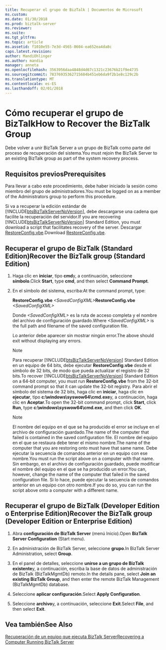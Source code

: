```yaml
---
title: Recuperar el grupo de BizTalk | Documentos de Microsoft
ms.custom: 
ms.date: 01/30/2018
ms.prod: biztalk-server
ms.reviewer: 
ms.suite: 
ms.tgt_pltfrm: 
ms.topic: article
ms.assetid: f1010e55-7e3d-4565-8604-ea652ea4da8c
caps.latest.revision: 
author: MandiOhlinger
ms.author: mandia
manager: anneta
ms.openlocfilehash: 3563956daa4848d4d67c1321c23676b21f9e4735
ms.sourcegitcommit: 78376935362715684b451eb6da9f2b1e8c129c2b
ms.translationtype: MT
ms.contentlocale: es-ES
ms.lasthandoff: 02/01/2018
---
```

# <a name="how-to-recover-the-biztalk-group"></a><span data-ttu-id="dbb0b-102">Cómo recuperar el grupo de BizTalk</span><span class="sxs-lookup"><span data-stu-id="dbb0b-102">How to Recover the BizTalk Group</span></span>
<span data-ttu-id="dbb0b-103">Debe volver a unir BizTalk Server a un grupo de BizTalk como parte del proceso de recuperación del sistema.</span><span class="sxs-lookup"><span data-stu-id="dbb0b-103">You must rejoin the BizTalk Server to an existing BizTalk group as part of the system recovery process.</span></span>  
  
## <a name="prerequisites"></a><span data-ttu-id="dbb0b-104">Requisitos previos</span><span class="sxs-lookup"><span data-stu-id="dbb0b-104">Prerequisites</span></span>  
 <span data-ttu-id="dbb0b-105">Para llevar a cabo este procedimiento, debe haber iniciado la sesión como miembro del grupo de administradores.</span><span class="sxs-lookup"><span data-stu-id="dbb0b-105">You must be logged on as a member of the Administrators group to perform this procedure.</span></span>  
  
 <span data-ttu-id="dbb0b-106">Si va a recuperar la edición estándar de [!INCLUDE[btsBizTalkServerNoVersion](../includes/btsbiztalkservernoversion-md.md)], debe descargarse una cadena que facilite la recuperación del servidor.</span><span class="sxs-lookup"><span data-stu-id="dbb0b-106">If you are recovering [!INCLUDE[btsBizTalkServerNoVersion](../includes/btsbiztalkservernoversion-md.md)] Standard Edition, you must download a script that facilitates recovery of the server.</span></span> <span data-ttu-id="dbb0b-107">Descargar [RestoreConfig.vbe](https://www.microsoft.com/download/details.aspx?id=7462).</span><span class="sxs-lookup"><span data-stu-id="dbb0b-107">Download [RestoreConfig.vbe](https://www.microsoft.com/download/details.aspx?id=7462).</span></span>  
  
## <a name="recover-the-biztalk-group-standard-edition"></a><span data-ttu-id="dbb0b-108">Recuperar el grupo de BizTalk (Standard Edition)</span><span class="sxs-lookup"><span data-stu-id="dbb0b-108">Recover the BizTalk group (Standard Edition)</span></span>  
  
1.  <span data-ttu-id="dbb0b-109">Haga clic en **iniciar**, tipo **cmd**y, a continuación, seleccione **símbolo**.</span><span class="sxs-lookup"><span data-stu-id="dbb0b-109">Click **Start**, type **cmd**, and then select **Command Prompt**.</span></span>  
  
2.  <span data-ttu-id="dbb0b-110">En el símbolo del sistema, escriba:</span><span class="sxs-lookup"><span data-stu-id="dbb0b-110">At the command prompt, type:</span></span>  
  
     <span data-ttu-id="dbb0b-111">**RestoreConfig.vbe**  *\<SavedConfigXML\>*</span><span class="sxs-lookup"><span data-stu-id="dbb0b-111">**RestoreConfig.vbe**  *\<SavedConfigXML\>*</span></span>  
  
     <span data-ttu-id="dbb0b-112">Donde  *\<SavedConfigXML\>*  es la ruta de acceso completa y el nombre del archivo de configuración guardado.</span><span class="sxs-lookup"><span data-stu-id="dbb0b-112">Where *\<SavedConfigXML\>* is the full path and filename of the saved configuration file.</span></span>  
  
     <span data-ttu-id="dbb0b-113">Lo anterior debe aparecer sin mostrar ningún error.</span><span class="sxs-lookup"><span data-stu-id="dbb0b-113">The above should exit without displaying any errors.</span></span>  
  
    > [!NOTE]
    >  <span data-ttu-id="dbb0b-114">Para recuperar [!INCLUDE[btsBizTalkServerNoVersion](../includes/btsbiztalkservernoversion-md.md)] Standard Edition en un equipo de 64 bits, debe ejecutar **RestoreConfig.vbe** desde el símbolo de 32 bits, de modo que pueda actualizar el registro de 32 bits.</span><span class="sxs-lookup"><span data-stu-id="dbb0b-114">To recover [!INCLUDE[btsBizTalkServerNoVersion](../includes/btsbiztalkservernoversion-md.md)] Standard Edition on a 64-bit computer, you must run **RestoreConfig.vbe** from the 32-bit command prompt so that it can update the 32-bit registry.</span></span> <span data-ttu-id="dbb0b-115">Para abrir el símbolo del sistema de 32 bits, haga clic en **iniciar**, haga clic en **ejecutar**, tipo **c:\windows\syswow64\cmd.exe**y, a continuación, haga clic en **Aceptar**.</span><span class="sxs-lookup"><span data-stu-id="dbb0b-115">To open the 32-bit command prompt, click **Start**, click **Run**, type **c:\windows\syswow64\cmd.exe**, and then click **OK**.</span></span>  
  
    > [!NOTE]
    >  <span data-ttu-id="dbb0b-116">El nombre del equipo en el que se ha producido el error se incluye en el archivo de configuración guardado.</span><span class="sxs-lookup"><span data-stu-id="dbb0b-116">The name of the computer that failed is contained in the saved configuration file.</span></span> <span data-ttu-id="dbb0b-117">El nombre del equipo en el que se restaura debe tener el mismo nombre.</span><span class="sxs-lookup"><span data-stu-id="dbb0b-117">The name of the computer that you are restoring onto must have that same name.</span></span> <span data-ttu-id="dbb0b-118">Debe ejecutar la secuencia de comandos anterior en un equipo con ese nombre.</span><span class="sxs-lookup"><span data-stu-id="dbb0b-118">You must run the script above on a computer with that name.</span></span> <span data-ttu-id="dbb0b-119">Sin embargo, en el archivo de configuración guardado, puede modificar el nombre del equipo en el que se ha producido un error.</span><span class="sxs-lookup"><span data-stu-id="dbb0b-119">You can, however, change the name of the computer that failed in the saved configuration file.</span></span> <span data-ttu-id="dbb0b-120">Si lo hace, puede ejecutar la secuencia de comandos anterior en un equipo con otro nombre.</span><span class="sxs-lookup"><span data-stu-id="dbb0b-120">If you do so, you can run the script above onto a computer with a different name.</span></span>  
  
## <a name="recover-the-biztalk-group-developer-edition-or-enterprise-edition"></a><span data-ttu-id="dbb0b-121">Recuperar el grupo de BizTalk (Developer Edition o Enterprise Edition)</span><span class="sxs-lookup"><span data-stu-id="dbb0b-121">Recover the BizTalk group (Developer Edition or Enterprise Edition)</span></span>  
  
1.  <span data-ttu-id="dbb0b-122">Abra **configuración de BizTalk Server** (menú Inicio).</span><span class="sxs-lookup"><span data-stu-id="dbb0b-122">Open **BizTalk Server Configuration** (Start menu).</span></span>
  
2.  <span data-ttu-id="dbb0b-123">En administración de BizTalk Server, seleccione **grupo**.</span><span class="sxs-lookup"><span data-stu-id="dbb0b-123">In BizTalk Server Administration, select **Group**.</span></span>  
  
3.  <span data-ttu-id="dbb0b-124">En el panel de detalles, seleccione **unirse a un grupo de BizTalk existente**y, a continuación, escriba la base de datos de administración de BizTalk (BizTalkMgmtDb) remoto.</span><span class="sxs-lookup"><span data-stu-id="dbb0b-124">In the details pane, select **Join an existing BizTalk Group**, and then enter the remote BizTalk Management (BizTalkMgmtDb) database.</span></span>  
  
4.  <span data-ttu-id="dbb0b-125">Seleccione **aplicar configuración**.</span><span class="sxs-lookup"><span data-stu-id="dbb0b-125">Select **Apply Configuration**.</span></span>  
  
5.  <span data-ttu-id="dbb0b-126">Seleccione **archivo**y, a continuación, seleccione **Exit**.</span><span class="sxs-lookup"><span data-stu-id="dbb0b-126">Select **File**, and then select **Exit**.</span></span>  
  
## <a name="see-also"></a><span data-ttu-id="dbb0b-127">Vea también</span><span class="sxs-lookup"><span data-stu-id="dbb0b-127">See Also</span></span>  
 [<span data-ttu-id="dbb0b-128">Recuperación de un equipo que ejecuta BizTalk Server</span><span class="sxs-lookup"><span data-stu-id="dbb0b-128">Recovering a Computer Running BizTalk Server</span></span>](../core/recovering-a-computer-running-biztalk-server.md)
